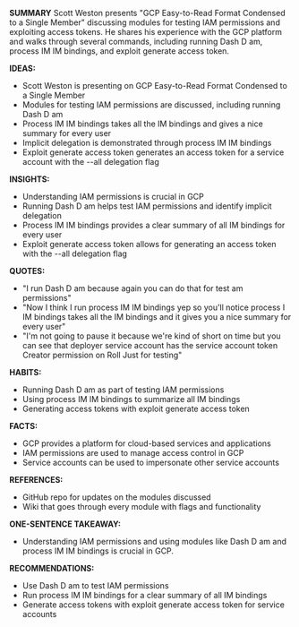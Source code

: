 **SUMMARY**
Scott Weston presents "GCP Easy-to-Read Format Condensed to a Single Member" discussing modules for testing IAM permissions and exploiting access tokens. He shares his experience with the GCP platform and walks through several commands, including running Dash D am, process IM IM bindings, and exploit generate access token.

**IDEAS:**
* Scott Weston is presenting on GCP Easy-to-Read Format Condensed to a Single Member
* Modules for testing IAM permissions are discussed, including running Dash D am
* Process IM IM bindings takes all the IM bindings and gives a nice summary for every user
* Implicit delegation is demonstrated through process IM IM bindings
* Exploit generate access token generates an access token for a service account with the --all delegation flag

**INSIGHTS:**
* Understanding IAM permissions is crucial in GCP
* Running Dash D am helps test IAM permissions and identify implicit delegation
* Process IM IM bindings provides a clear summary of all IM bindings for every user
* Exploit generate access token allows for generating an access token with the --all delegation flag

**QUOTES:**
* "I run Dash D am because again you can do that for test am permissions"
* "Now I think I run process IM IM bindings yep so you'll notice process I IM bindings takes all the IM bindings and it gives you a nice summary for every user"
* "I'm not going to pause it because we're kind of short on time but you can see that deployer service account has the service account token Creator permission on Roll Just for testing"

**HABITS:**
* Running Dash D am as part of testing IAM permissions
* Using process IM IM bindings to summarize all IM bindings
* Generating access tokens with exploit generate access token

**FACTS:**
* GCP provides a platform for cloud-based services and applications
* IAM permissions are used to manage access control in GCP
* Service accounts can be used to impersonate other service accounts

**REFERENCES:**
* GitHub repo for updates on the modules discussed
* Wiki that goes through every module with flags and functionality

**ONE-SENTENCE TAKEAWAY:**
* Understanding IAM permissions and using modules like Dash D am and process IM IM bindings is crucial in GCP.

**RECOMMENDATIONS:**
* Use Dash D am to test IAM permissions
* Run process IM IM bindings for a clear summary of all IM bindings
* Generate access tokens with exploit generate access token for service accounts

